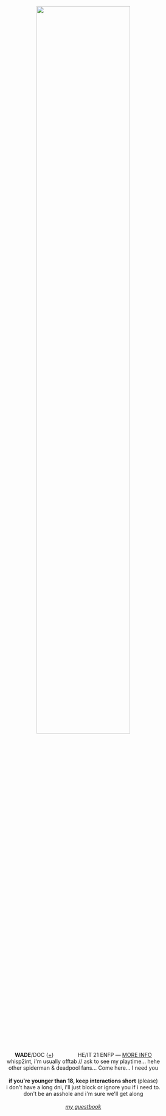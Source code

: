 <p align="center">
<p align="center">
<img src="https://i.imgur.com/zs88Yca.png" width="70%">
</p>
<p align="center">
<b>WADE</b>/DOC (<a href="https://pronouns.cc/@deadpool">+</a>) <img src="https://i.imgur.com/IhhjVC0.png" height="16px"> <img src="https://i.imgur.com/c3uGXkv.png" height="16px"> <img src="https://i.imgur.com/ntbd54O.png" height="16px"> HE/IT 21 ENFP ― <a href="https://funny.straw.page/">MORE INFO</a>
<br>whisp2int, i'm usually offtab // ask to see my playtime... hehe
<br>other spiderman & deadpool fans... Come here... I need you
<br><br><b>if you're younger than 18, keep interactions short</b> (please)
<br>i don't have a long dni, i'll just block or ignore you if i need to.
<br>don't be an asshole and i'm sure we'll get along
<br><br><i><a href="https://maladjusted.123guestbook.com/">my guestbook</a></i>
</p>

